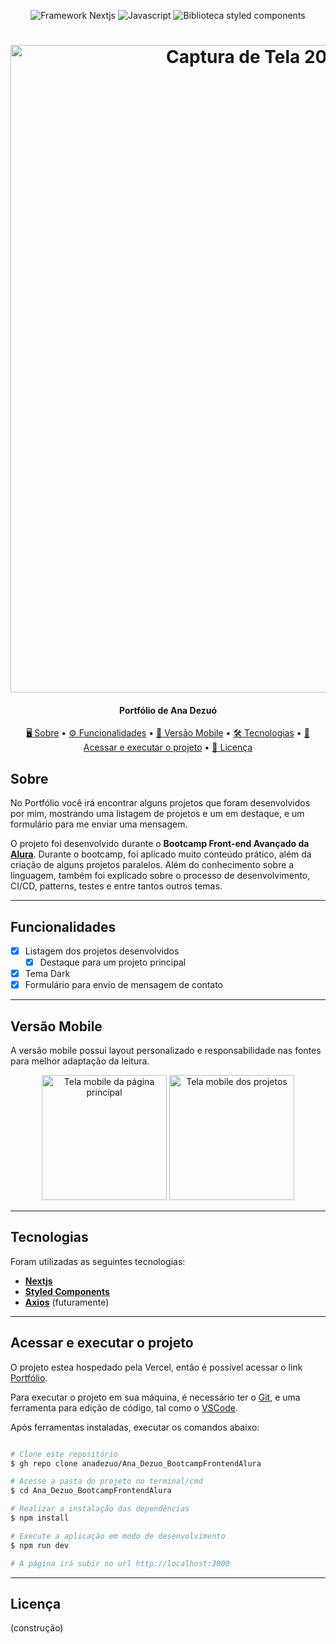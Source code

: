 <p align="center">
  <img src="https://img.shields.io/badge/next.js-fbc02d?style=for-the-badge&logo=nextdotjs&logoColor=white" alt="Framework Nextjs">
  <img src="https://img.shields.io/badge/JavaScript-fbc02d?style=for-the-badge&logo=javascript&logoColor=white" alt="Javascript" >
  <img src="https://img.shields.io/badge/styled--components-fbc02d?style=for-the-badge&logo=styled-components&logoColor=white" alt="Biblioteca styled components">
</p>


<h1 align="center">  
  <img width="1036" alt="Captura de Tela 2021-08-23 às 23 43 46" src="https://user-images.githubusercontent.com/43011663/130547507-29977a09-0dbf-4376-964e-36596289e212.png">
</h1>

<h4 align="center"> 
  Portfólio de Ana Dezuó
</h4>

<p align="center">
 <a href="#sobre"> 🖥️ Sobre</a> •
 <a href="#funcionalidades"> ⚙️ Funcionalidades</a> •
 <a href="#versão-mobile"> 📱 Versão Mobile</a> • 
 <a href="#tecnologias"> 🛠️ Tecnologias</a> • 
 <a href="#acessar-e-executar-o-projeto"> 🎡 Acessar e executar o projeto</a> • 
 <a href="#licença"> 📄 Licença</a>
</p>


## Sobre

No Portfólio você irá encontrar alguns projetos que foram desenvolvidos por mim, mostrando uma listagem de projetos e um em destaque, e um formulário para me enviar uma mensagem.

O projeto foi desenvolvido durante o **Bootcamp Front-end Avançado da [Alura](https://www.alura.com.br/bootcamp/front-end-avancado/matriculas-abertas)**. 
Durante o bootcamp, foi aplicado muito conteúdo prático, além da criação de alguns projetos paralelos.
Além do conhecimento sobre a linguagem, também foi explicado sobre o processo de desenvolvimento, CI/CD, patterns, testes e entre tantos outros temas.

---

## Funcionalidades

- [x] Listagem dos projetos desenvolvidos
  - [x] Destaque para um projeto principal
- [x] Tema Dark
- [x] Formulário para envio de mensagem de contato

---

## Versão Mobile

A versão mobile possui layout personalizado e responsabilidade nas fontes para melhor adaptação da leitura.

<p align="center">
   <img alt="Tela mobile da página principal" src="https://user-images.githubusercontent.com/43011663/130707742-6f1b1d8b-8f03-4aa1-8840-5bad27e6096c.png" width="200px">
   <img alt="Tela mobile dos projetos" src="https://user-images.githubusercontent.com/43011663/130707734-5d32c6ac-630d-4e01-a018-1e3f8ace78c0.png" width="200px">
</p>

---

## Tecnologias

Foram utilizadas as seguintes tecnologias:

-   **[Nextjs](https://nextjs.org/)**
-   **[Styled Components](https://styled-components.com/)**
-   **[Axios](https://github.com/axios/axios)** (futuramente)

---

## Acessar e executar o projeto

O projeto estea hospedado pela Vercel, então é possível acessar o link [Portfólio](https://ana-dezuo-bootcamp-frontend-alura.vercel.app/).

Para executar o projeto em sua máquina, é necessário ter o [Git](https://git-scm.com), e uma ferramenta para edição de código, tal como o [VSCode](https://code.visualstudio.com/).

Após ferramentas instaladas, executar os comandos abaixo:

```bash

# Clone este repositório
$ gh repo clone anadezuo/Ana_Dezuo_BootcampFrontendAlura

# Acesse a pasta do projeto no terminal/cmd
$ cd Ana_Dezuo_BootcampFrontendAlura

# Realizar a instalação das dependências
$ npm install

# Execute a aplicação em modo de desenvolvimento
$ npm run dev

# A página irá subir no url http://localhost:3000 

```

---

## Licença

(construção)
